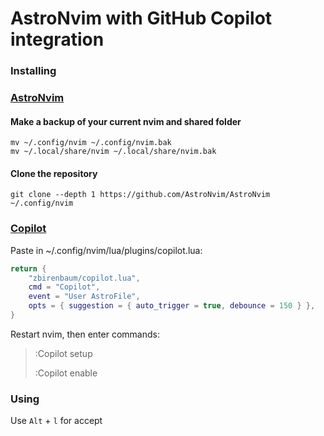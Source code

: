 # AstroNvim with GitHub Copilot integration

### Installing
### [AstroNvim](https://github.com/AstroNvim/AstroNvim)

#### Make a backup of your current nvim and shared folder
```shell
mv ~/.config/nvim ~/.config/nvim.bak
mv ~/.local/share/nvim ~/.local/share/nvim.bak
```

#### Clone the repository
```shell
git clone --depth 1 https://github.com/AstroNvim/AstroNvim ~/.config/nvim
```

### [Copilot](https://github.com/zbirenbaum/copilot.lua)

Paste in ~/.config/nvim/lua/plugins/copilot.lua:
```lua
return {
	"zbirenbaum/copilot.lua",
	cmd = "Copilot",
	event = "User AstroFile",
	opts = { suggestion = { auto_trigger = true, debounce = 150 } },
}
```

Restart nvim, then enter commands:

> :Copilot setup
> 
> :Copilot enable

### Using
Use `Alt` + `l` for accept
